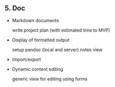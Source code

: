 ## 5. Doc

* Markdown documents

    write project plan (with estimated time to MVP)
        

* Display of formatted output

    setup pandoc (local and server)
    notes view

* Import/export

* Dynamic content editing

    generic view for editing using forms
